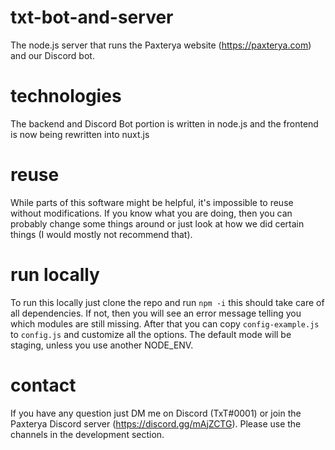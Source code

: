 # txt-bot-and-server
The node.js server that runs the Paxterya website (https://paxterya.com) and our Discord bot.

# technologies
The backend and Discord Bot portion is written in node.js and the frontend is now being rewritten into nuxt.js

# reuse
While parts of this software might be helpful, it's impossible to reuse without modifications.
If you know what you are doing, then you can probably change some things around or just look at how we did certain things (I would mostly not recommend that).

# run locally
To run this locally just clone the repo and run `npm -i` this should take care of all dependencies. If not, then you will see an error message telling you which modules are still missing.
After that you can copy `config-example.js` to `config.js` and customize all the options. The default mode will be staging, unless you use another NODE_ENV.

# contact
If you have any question just DM me on Discord (TxT#0001) or join the Paxterya Discord server (https://discord.gg/mAjZCTG). Please use the channels in the development section.
